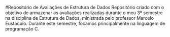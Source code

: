 #Repositório de Avaliações de Estrutura de Dados
Repositório criado com o objetivo de armazenar as avaliações realizadas durante o meu 3º semestre na disciplina de Estrutura de Dados, ministrada pelo professor Marcelo Eustáquio.  Durante este semestre, focamos principalmente na linguagem de programação C.
